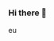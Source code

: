 ### Hi there 👋

<!--
**RAFAELLMATOS/RAFAELLMATOS** is a ✨ _special_ ✨ repository because its `README.md` (this file) appears on your GitHub profile.

Here are some ideas to get you started:

- 🔭 I’m currently working on ...eu
- 🌱 I’m currently learning ...eu
- 👯 I’m looking to collaborate on ...eu
- 🤔 I’m looking for help with ...eu
- 💬 Ask me about ...eu
- 📫 How to reach me: .eu..
- 😄 Pronouns: ...eu
- ⚡ Fun fact: ...eu
-->eu
